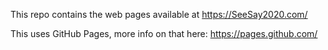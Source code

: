 This repo contains the web pages available at https://SeeSay2020.com/

This uses GitHub Pages, more info on that here: https://pages.github.com/
